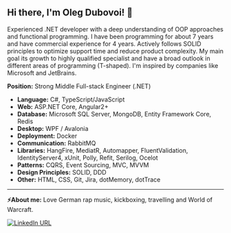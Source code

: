 ## **Hi there, I'm Oleg Dubovoi!** 👋


Experienced .NET developer with a deep understanding of OOP approaches and functional programming. I have been programming for about 7 years and have commercial experience for 4 years. Actively follows SOLID principles to optimize support time and reduce product complexity. My main goal its growth to highly qualified specialist and have a broad outlook in different areas of programming (T-shaped). I'm inspired by companies like Microsoft and JetBrains.

**Position:** Strong Middle Full-stack Engineer (.NET)

- **Language:** C#, TypeScript/JavaScript
- **Web:** ASP.NET Core, Angular2+
- **Database:** Microsoft SQL Server, MongoDB, Entity Framework Core, Redis
- **Desktop:** WPF / Avalonia
- **Deployment:** Docker
- **Communication:** RabbitMQ
- **Libraries:** HangFire, MediatR, Automapper, FluentValidation, IdentityServer4, xUnit,
Polly, Refit, Serilog, Ocelot
- **Patterns:** CQRS, Event Sourcing, MVC, MVVM
- **Design Principles:** SOLID, DDD
- **Other:** HTML, CSS, Git, Jira, dotMemory, dotTrace

<hr/>

**⚡About me:** Love German rap music, kickboxing, travelling and World of Warcraft.

[![LinkedIn URL](https://img.shields.io/badge/LinkedIn-Connect-blue?logo=linkedin&style=for-the-badge)](https://www.linkedin.com/in/empiree)

